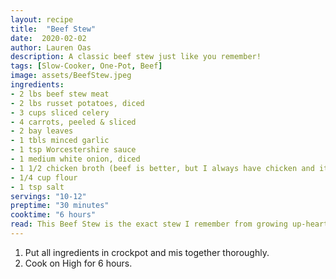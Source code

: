 ```yaml
---
layout: recipe
title:  "Beef Stew"
date:  2020-02-02
author: Lauren Oas
description: A classic beef stew just like you remember!
tags: [Slow-Cooker, One-Pot, Beef]
image: assets/BeefStew.jpeg
ingredients:
- 2 lbs beef stew meat
- 2 lbs russet potatoes, diced
- 3 cups sliced celery
- 4 carrots, peeled & sliced
- 2 bay leaves
- 1 tbls minced garlic
- 1 tsp Worcestershire sauce
- 1 medium white onion, diced
- 1 1/2 chicken broth (beef is better, but I always have chicken and it works great too!)
- 1/4 cup flour
- 1 tsp salt
servings: "10-12"
preptime: "30 minutes"
cooktime: "6 hours"
read: This Beef Stew is the exact stew I remember from growing up-hearty, wholesome and delicious. This is super easy, high in protein and really filling, so definitely one of my go-to recipes during a busy week. 
---
```

1. Put all ingredients  in crockpot and mis together thoroughly. 
2. Cook on High for 6 hours.